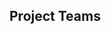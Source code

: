 ## Project Teams


<!-- 

### Team 1

Addy & Jane

### Team 2


Mahmoud & Michael

### Team 3

Sejin & Will


### Team 4

Julie & Kevin

-->


			
						
						
						
						
						
						
						
						
						
						
